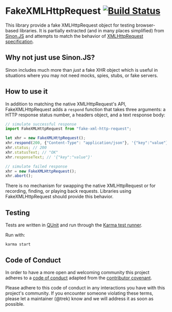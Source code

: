 # FakeXMLHttpRequest [![Build Status](https://travis-ci.org/pretenderjs/FakeXMLHttpRequest.png?branch=master)](https://travis-ci.org/pretenderjs/FakeXMLHttpRequest)

This library provide a fake XMLHttpRequest object for testing browser-based
libraries. It is partially extracted (and in many places simplified) from
[Sinon.JS](http://sinonjs.org/) and attempts to match the behavior of
[XMLHttpRequest specification](http://www.w3.org/TR/XMLHttpRequest/).

## Why not just use Sinon.JS?
Sinon includes much more than _just_ a fake XHR object which is useful in
situations where you may not need mocks, spies, stubs, or fake servers.

## How to use it
In addition to matching the native XMLHttpRequest's API, FakeXMLHttpRequest
adds a `respond` function that takes three arguments: a HTTP response status
number, a headers object, and a text response body:

```javascript
// simulate successful response
import FakeXMLHttpRequest from "fake-xml-http-request";

let xhr = new FakeXMLHttpRequest();
xhr.respond(200, {"Content-Type": "application/json"}, '{"key":"value"}');
xhr.status; // 200
xhr.statusText; // "OK"
xhr.responseText; // '{"key":"value"}'

// simulate failed response
xhr = new FakeXMLHttpRequest();
xhr.abort();
```

There is no mechanism for swapping the native XMLHttpRequest or for
recording, finding, or playing back requests. Libraries using FakeXMLHttpRequest
should provide this behavior.

## Testing
Tests are written in [QUnit](http://qunitjs.com/) and run through the
[Karma test runner](http://karma-runner.github.io/0.10/index.html).

Run with:

```
karma start
```


## Code of Conduct

In order to have a more open and welcoming community this project adheres to a [code of conduct](CONDUCT.md) adapted from the [contributor covenant](http://contributor-covenant.org/).

Please adhere to this code of conduct in any interactions you have with this project's community. If you encounter someone violating these terms, please let a maintainer (@trek) know and we will address it as soon as possible.
